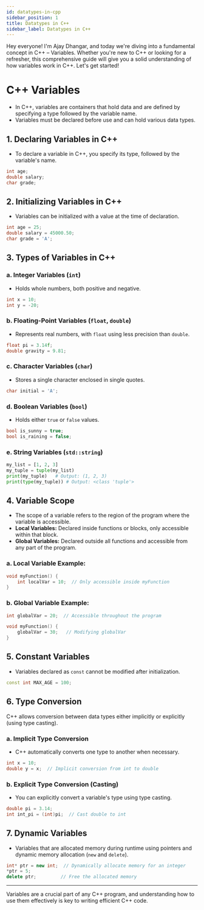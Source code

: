 ```yaml
---
id: datatypes-in-cpp
sidebar_position: 1
title: Datatypes in C++
sidebar_label: Datatypes in C++
---
```


Hey everyone! I'm Ajay Dhangar, and today we're diving into a fundamental concept in C++ – Variables. Whether you're new to C++ or looking for a refresher, this comprehensive guide will give you a solid understanding of how variables work in C++. Let's get started!

# C++ Variables

* In C++, variables are containers that hold data and are defined by specifying a type followed by the variable name.
* Variables must be declared before use and can hold various data types.

## 1. Declaring Variables in C++

- To declare a variable in C++, you specify its type, followed by the variable's name.
```cpp
int age;
double salary;
char grade;
```

## 2. Initializing Variables in C++

- Variables can be initialized with a value at the time of declaration.
```cpp
int age = 25;
double salary = 45000.50;
char grade = 'A';
```

## 3. Types of Variables in C++

### a.  Integer Variables (`int`)
- Holds whole numbers, both positive and negative.
```cpp
int x = 10;
int y = -20;
```

### b. Floating-Point Variables (`float`, `double`)
- Represents real numbers, with `float` using less precision than `double`.
```cpp
float pi = 3.14f;
double gravity = 9.81;
```

### c. Character Variables (`char`)
- Stores a single character enclosed in single quotes.
```cpp
char initial = 'A';
```

### d. Boolean Variables (`bool`)
- Holds either `true` or `false` values.
```cpp
bool is_sunny = true;
bool is_raining = false;
```

### e. String Variables (`std::string`)

```python
my_list = [1, 2, 3]
my_tuple = tuple(my_list)
print(my_tuple)   # Output: (1, 2, 3)
print(type(my_tuple)) # Output: <class 'tuple'>
```

## 4. Variable Scope
- The scope of a variable refers to the region of the program where the variable is accessible.
 - **Local Variables:** Declared inside functions or blocks, only accessible within that block.
 - **Global Variables:** Declared outside all functions and accessible from any part of the program.

### a. Local Variable Example:

```cpp
void myFunction() {
    int localVar = 10;  // Only accessible inside myFunction
}
```

### b. Global Variable Example:

```cpp
int globalVar = 20;  // Accessible throughout the program

void myFunction() {
    globalVar = 30;   // Modifying globalVar
}
```

## 5. Constant Variables
- Variables declared as `const` cannot be modified after initialization.

```cpp
const int MAX_AGE = 100;
```

## 6.  Type Conversion
C++ allows conversion between data types either implicitly or explicitly (using type casting).

### a. Implicit Type Conversion
- C++ automatically converts one type to another when necessary.
```cpp
int x = 10;
double y = x;  // Implicit conversion from int to double
```

### b. Explicit Type Conversion (Casting)
- You can explicitly convert a variable's type using type casting.
```cpp
double pi = 3.14;
int int_pi = (int)pi;  // Cast double to int
```
## 7. Dynamic Variables
- Variables that are allocated memory during runtime using pointers and dynamic memory allocation (`new` and `delete`).
```cpp
int* ptr = new int;  // Dynamically allocate memory for an integer
*ptr = 5;
delete ptr;         // Free the allocated memory
```

---

Variables are a crucial part of any C++ program, and understanding how to use them effectively is key to writing efficient C++ code.